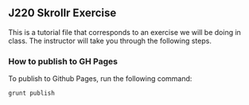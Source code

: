 ## J220 Skrollr Exercise

This is a tutorial file that corresponds to an exercise we will be doing in class. The instructor will take you through the following steps.

### How to publish to GH Pages

To publish to Github Pages, run the following command:

```
grunt publish
```




